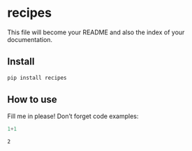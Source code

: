 # recipes


<!-- WARNING: THIS FILE WAS AUTOGENERATED! DO NOT EDIT! -->

This file will become your README and also the index of your
documentation.

## Install

``` sh
pip install recipes
```

## How to use

Fill me in please! Don’t forget code examples:

``` python
1+1
```

    2
